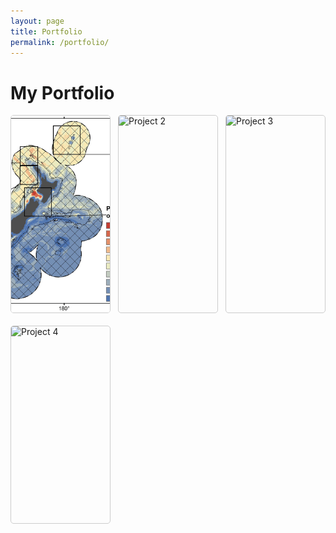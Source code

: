 ```yaml
---
layout: page
title: Portfolio
permalink: /portfolio/
---
```


# My Portfolio

<div id="portfolio-tabs">
  <div class="tab-container">
    <div class="tab" data-tab="project1">
      <img src="/assets/img/portfolio/Stephenson et al. 2020.png" alt="Project 1">
      <div class="tab-overlay">
        <span>Project 1 Name</span>
      </div>
    </div>
    <div class="tab" data-tab="project2">
      <img src="{{ site.baseurl }}/assets/images/project2-thumbnail.jpg" alt="Project 2">
      <div class="tab-overlay">
        <span>Project 2 Name</span>
      </div>
    </div>
    <div class="tab" data-tab="project3">
      <img src="{{ site.baseurl }}/assets/images/project3-thumbnail.jpg" alt="Project 3">
      <div class="tab-overlay">
        <span>Project 3 Name</span>
      </div>
    </div>
    <div class="tab" data-tab="project4">
      <img src="{{ site.baseurl }}/assets/images/project4-thumbnail.jpg" alt="Project 4">
      <div class="tab-overlay">
        <span>Project 4 Name</span>
      </div>
    </div>
  </div>

  <div id="project1" class="tab-content">
    <div class="project-container">
      <div class="project-image">
        <img src="{{ site.baseurl }}/assets/images/project1-full.jpg" alt="Project 1">
      </div>
      <div class="project-description">
        <h2>Project 1 Title</h2>
        <p>Description of Project 1. This is where you can provide details about the project, its objectives, and outcomes.</p>
        <p>
          <a href="https://github.com/yourusername/project1" target="_blank">GitHub Repository</a> |
          <a href="https://example.com/publication1" target="_blank">Publication</a>
        </p>
      </div>
    </div>
  </div>

  <div id="project2" class="tab-content">
    <div class="project-container">
      <div class="project-image">
        <img src="{{ site.baseurl }}/assets/images/project2-full.jpg" alt="Project 2">
      </div>
      <div class="project-description">
        <h2>Project 2 Title</h2>
        <p>Description of Project 2. Explain the key features and results of your project here.</p>
        <p>
          <a href="https://github.com/yourusername/project2" target="_blank">GitHub Repository</a> |
          <a href="https://example.com/publication2" target="_blank">Publication</a>
        </p>
      </div>
    </div>
  </div>

  <div id="project3" class="tab-content">
    <div class="project-container">
      <div class="project-image">
        <img src="{{ site.baseurl }}/assets/images/project3-full.jpg" alt="Project 3">
      </div>
      <div class="project-description">
        <h2>Project 3 Title</h2>
        <p>Description of Project 3. Highlight the main aspects and achievements of your project in this section.</p>
        <p>
          <a href="https://github.com/yourusername/project3" target="_blank">GitHub Repository</a> |
          <a href="https://example.com/publication3" target="_blank">Publication</a>
        </p>
      </div>
    </div>
  </div>

  <div id="project4" class="tab-content">
    <div class="project-container">
      <div class="project-image">
        <img src="{{ site.baseurl }}/assets/images/project4-full.jpg" alt="Project 4">
      </div>
      <div class="project-description">
        <h2>Project 4 Title</h2>
        <p>Description of Project 4. Provide an overview of the project's goals and accomplishments here.</p>
        <p>
          <a href="https://github.com/yourusername/project4" target="_blank">GitHub Repository</a> |
          <a href="https://example.com/publication4" target="_blank">Publication</a>
        </p>
      </div>
    </div>
  </div>
</div>

<style>
  .tab-container {
    display: flex;
    flex-wrap: wrap;
    justify-content: space-between;
    margin-bottom: 20px;
  }

  .tab {
    width: calc(25% - 15px);
    height: 315px;
    margin-bottom: 20px;
    border: 1px solid #ccc;
    border-radius: 5px;
    overflow: hidden;
    cursor: pointer;
    transition: all 0.3s ease;
    position: relative;
  }

  .tab img {
    width: 100%;
    height: 100%;
    object-fit: cover;
    transition: all 0.3s ease;
  }

  .tab-overlay {
    position: absolute;
    top: 0;
    left: 0;
    width: 100%;
    height: 100%;
    background-color: rgba(0, 128, 0, 0.7);
    display: flex;
    justify-content: center;
    align-items: center;
    opacity: 0;
    transition: all 0.3s ease;
  }

  .tab-overlay span {
    color: white;
    font-size: 1.2em;
    font-weight: bold;
    text-align: center;
    padding: 10px;
  }

  .tab:hover .tab-overlay {
    opacity: 1;
  }

  .tab:hover img {
    transform: scale(1.1);
  }

  .tab-content {
    display: none;
    padding: 20px;
    border: 1px solid #ccc;
    border-radius: 5px;
    margin-top: 20px;
  }

  .project-container {
    display: flex;
    flex-wrap: wrap;
    align-items: flex-start;
  }

  .project-image {
    flex: 1;
    min-width: 300px;
    margin-right: 20px;
  }

  .project-image img {
    max-width: 100%;
    height: auto;
  }

  .project-description {
    flex: 2;
    min-width: 300px;
  }

  @media (max-width: 1200px) {
    .tab {
      width: calc(33.33% - 10px);
    }
  }

  @media (max-width: 900px) {
    .tab {
      width: calc(50% - 10px);
      height: 280px;
    }
  }

  @media (max-width: 600px) {
    .tab {
      width: 100%;
      height: 245px;
    }

    .project-container {
      flex-direction: column;
    }

    .project-image {
      margin-right: 0;
      margin-bottom: 20px;
    }
  }
</style>

<script>
  document.addEventListener('DOMContentLoaded', function() {
    const tabs = document.querySelectorAll('.tab');
    const tabContents = document.querySelectorAll('.tab-content');

    tabs.forEach(tab => {
      tab.addEventListener('click', () => {
        const tabId = tab.getAttribute('data-tab');
        const content = document.getElementById(tabId);

        if (content.style.display === 'block') {
          content.style.display = 'none';
        } else {
          tabContents.forEach(tc => tc.style.display = 'none');
          content.style.display = 'block';
          content.scrollIntoView({behavior: 'smooth'});
        }
      });
    });
  });
</script>